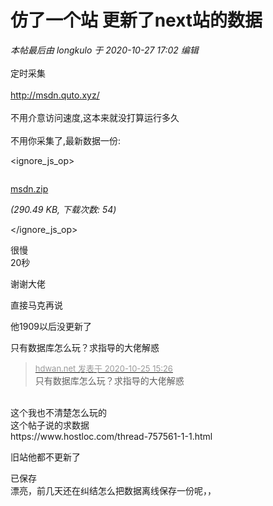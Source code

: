 # 仿了一个站 更新了next站的数据


<i class="pstatus"> 本帖最后由 longkulo 于 2020-10-27 17:02 编辑 </i><br />
<br />
定时采集<br />
<br />
http://msdn.quto.xyz/<br />
<br />
不用介意访问速度,这本来就没打算运行多久<br />
<br />
不用你采集了,最新数据一份:<br />

<ignore_js_op>

<img src="static/image/filetype/zip.gif" border="0" class="vm" alt="" />
<span style="white-space: nowrap" id="attach_140790" onmouseover="showMenu({'ctrlid':this.id,'pos':'12'})">

<a href="forum.php?mod=attachment&amp;aid=MTQwNzkwfDgwMDc0ODNhfDE2MDk2MjU0NTd8NDczNDR8NzU4Mjc2" target="_blank">msdn.zip</a>

<em class="xg1">(290.49 KB, 下载次数: 54)</em>
</span>
<div class="tip tip_4" id="attach_140790_menu" style="position: absolute; display: none" disautofocus="true">
<div class="tip_c xs0">
<div class="y">2020-10-27 17:02 上传</div>
点击文件名下载附件

</div>
<div class="tip_horn"></div>
</div>

</ignore_js_op>


很慢<br />
20秒

谢谢大佬 

直接马克再说<img src="static/image/smiley/default/biggrin.gif" smilieid="3" border="0" alt="" />

他1909以后没更新了

只有数据库怎么玩？求指导的大佬解惑

<div class="quote"><blockquote><font size="2"><a href="https://www.hostloc.com/forum.php?mod=redirect&amp;goto=findpost&amp;pid=9350036&amp;ptid=758276" target="_blank"><font color="#999999">hdwan.net 发表于 2020-10-25 15:26</font></a></font><br />
只有数据库怎么玩？求指导的大佬解惑</blockquote></div><br />
这个我也不清楚怎么玩的<br />
这个帖子说的求数据<br />
https://www.hostloc.com/thread-757561-1-1.html

旧站他都不更新了

已保存<br />
漂亮，前几天还在纠结怎么把数据离线保存一份呢，，<br />

